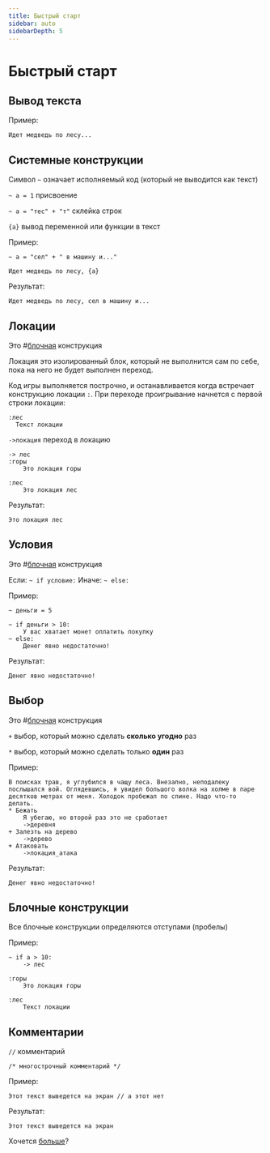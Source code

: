 ```yaml
---
title: Быстрый старт
sidebar: auto
sidebarDepth: 5
---
```


# Быстрый старт 

## Вывод текста
Пример:
```
Идет медведь по лесу...
```

## Системные конструкции

Символ `~` означает исполняемый код (который не выводится как текст)

`~ a = 1` присвоение

`~ a = "тес" + "т"` склейка строк

`{a}` вывод переменной или функции в текст

Пример:
```
~ a = "сел" + " в машину и..."

Идет медведь по лесу, {a}
```
Результат:
```
Идет медведь по лесу, сел в машину и...
```

## Локации
Это #[блочная](#бnочные-конструкции) конструкция

Локация это изолированный блок, который не выполнится сам по себе, пока на него не будет выполнен переход.

Код игры выполняется построчно, и останавливается когда встречает конструкцию локации `:`. При переходе проигрывание начнется с первой строки локации:

```
:лес
  Текст локации
```

`->локация` переход в локацию

```
-> лес
:горы
    Это локация горы

:лес
    Это локация лес
```
Результат:
```
Это локация лес
```

## Условия
Это #[блочная](#бnочные-конструкции) конструкция

Если:
`~ if условие:`
Иначе:
`~ else:`

Пример:
```
~ деньги = 5

~ if деньги > 10:
    У вас хватает монет оплатить покупку
~ else:
    Денег явно недостаточно!
```

Результат:
```
Денег явно недостаточно!
```

## Выбор
Это #[блочная](#бnочные-конструкции) конструкция

`+` выбор, который можно сделать **сколько угодно** раз

`*` выбор, который можно сделать только **один** раз

Пример:
```
В поисках трав, я углубился в чащу леса. Внезапно, неподалеку послышался вой. Оглядевшись, я увидел большого волка на холме в паре десятков метрах от меня. Холодок пробежал по спине. Надо что-то делать.
* Бежать
    Я убегаю, но второй раз это не сработает
    ->деревня
+ Залезть на дерево
    ->дерево
+ Атаковать
    ->локация_атака
```

Результат:
```
Денег явно недостаточно!
```

## Блочные конструкции

Все блочные конструкции определяются отступами (пробелы)

Пример:
```
~ if a > 10:
    -> лес

:горы
    Это локация горы

:лес
    Текст локации
```

## Комментарии
`//` комментарий

`/* многострочный комментарий */`

Пример:
```
Этот текст выведется на экран // а этот нет
```

Результат:
```
Этот текст выведется на экран
```

Хочется [больше](../../dive-into/)?

